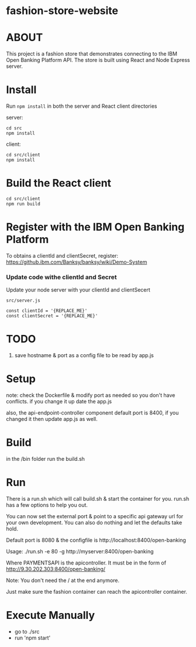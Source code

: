 # fashion-store-website

# ABOUT

This project is a fashion store that demonstrates connecting to the IBM Open Banking Platform API.  The store is built using React and Node Express server.

# Install

Run `npm install` in both the server and React client directories

server:
```
cd src
npm install
```

client:
```
cd src/client
npm install
```

# Build the React client

```
cd src/client
npm run build
```

# Register with the IBM Open Banking Platform

To obtains a clientId and clientSecret, register:
https://github.ibm.com/Banksy/banksy/wiki/Demo-System

### Update code withe clientId and Secret

Update your node server with your clientId and clientSecert

`src/server.js`

```
const clientId = '{REPLACE_ME}'
const clientSecret = '{REPLACE_ME}'
```

# TODO
1. save hostname & port as a config file to be read by app.js


# Setup
note: check the Dockerfile & modify port as needed so you don't have conflicts.  if you change it up date the app.js

also, the api-endpoint-controller component default port is 8400, if you changed it then update app.js as well.

# Build
in the /bin folder run the build.sh

# Run
There is a run.sh which will call build.sh & start the container for you.  run.sh has a few options to help you out.

You can now set the external port & point to a specific api gateway url for your own development.  You can also do nothing and let the defaults take hold.

Default port is 8080 & the configfile is http://localhost:8400/open-banking

Usage: ./run.sh -e 80 -g http://myserver:8400/open-banking

Where PAYMENTSAPI is the apicontroller.  It must be in the form of http://9.30.202.303:8400/open-banking/

Note: You don't need the / at the end anymore.

Just make sure the fashion container can reach the apicontroller container.

# Execute Manually
* go to ./src
* run 'npm start'
